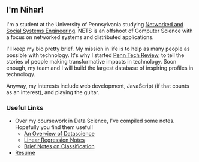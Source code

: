 ## I'm Nihar! 
I'm a student at the University of Pennsylvania studying [Networked and Social Systems Engineering](http://www.nets.upenn.edu/). NETS is an offshoot of Computer Science with a focus on networked systems
and distributed applications.

I'll keep my bio pretty brief. My mission in life is to help as many people as possible with technology.
It's why I started [Penn Tech Review](http://www.penntechreview.com), to tell the stories of people making transformative impacts in technology. Soon enough, my team and I will build the largest database of inspiring
profiles in technology. 

Anyway, my interests include web development, JavaScript (if that counts as an interest), and playing the guitar.



### Useful Links
- Over my coursework in Data Science, I've compiled some notes. Hopefully you find them useful!
  - [An Overview of Datascience](/esenotes/compiled/chapter2.html)
  - [Linear Regression Notes](/esenotes/compiled/chapter3.html)
  - [Brief Notes on Classification](/esenotes/compiled/chapter4.html)
- [Resume](/download/Nihar_Patil_Resume.pdf)